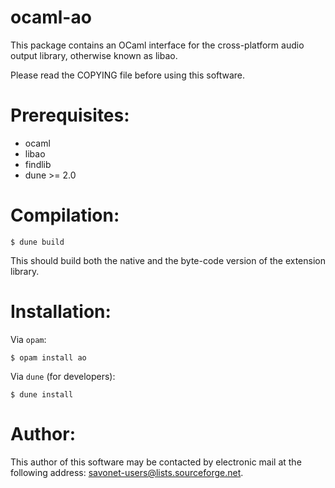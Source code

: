 ocaml-ao
========

This package contains an OCaml interface for the cross-platform
audio output library, otherwise known as libao.

Please read the COPYING file before using this software.

Prerequisites:
==============

- ocaml
- libao
- findlib
- dune >= 2.0

Compilation:
============

```
$ dune build
```

This should build both the native and the byte-code version of the
extension library.

Installation:
=============

Via `opam`:

```
$ opam install ao
```

Via `dune` (for developers):
```
$ dune install
```

Author:
=======

This author of this software may be contacted by electronic mail
at the following address: savonet-users@lists.sourceforge.net.
